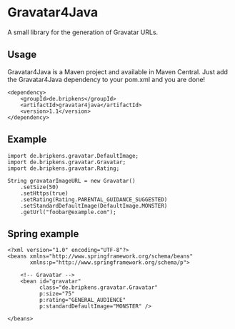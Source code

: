 # Gravatar4Java

A small library for the generation of Gravatar URLs.

## Usage
Gravatar4Java is a Maven project and available in Maven Central. Just add the Gravatar4Java dependency to your pom.xml and you are done!

    <dependency>
        <groupId>de.bripkens</groupId> 
        <artifactId>gravatar4java</artifactId> 
        <version>1.1</version> 
    </dependency>


## Example
    import de.bripkens.gravatar.DefaultImage;
    import de.bripkens.gravatar.Gravatar;
    import de.bripkens.gravatar.Rating;
    
    String gravatarImageURL = new Gravatar()
        .setSize(50)
        .setHttps(true)
        .setRating(Rating.PARENTAL_GUIDANCE_SUGGESTED)
        .setStandardDefaultImage(DefaultImage.MONSTER)
        .getUrl("foobar@example.com");


## Spring example

    <?xml version="1.0" encoding="UTF-8"?>
    <beans xmlns="http://www.springframework.org/schema/beans"
           xmlns:p="http://www.springframework.org/schema/p">
     
        <!-- Gravatar -->
        <bean id="gravatar"
              class="de.bripkens.gravatar.Gravatar"
              p:size="75"
              p:rating="GENERAL_AUDIENCE"
              p:standardDefaultImage="MONSTER" />
     
    </beans>